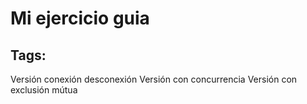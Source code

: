 # Mi ejercicio guia
##  Tags:   
  
Versión conexión desconexión
Versión con concurrencia
Versión con exclusión mútua
